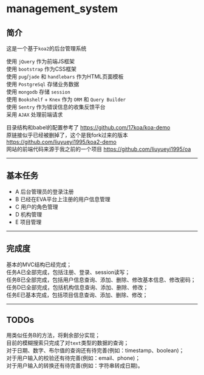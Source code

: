 # management_system 
## 简介
这是一个基于`koa2`的后台管理系统 

使用 `jQuery` 作为前端JS框架  
使用 `bootstrap` 作为CSS框架  
使用 `pug`/`jade` 和 `handlebars` 作为HTML页面模板  
使用 `PostgreSql` 存储业务数据   
使用 `mongodb` 存储 `session`   
使用 `Bookshelf` + `Knex` 作为 `ORM` 和 `Query Builder`  
使用 `Sentry` 作为错误信息的收集反馈平台   
采用 `AJAX` 处理前端请求     

目录结构和babel的配置参考了 https://github.com/17koa/koa-demo   
原链接似乎已经被删掉了，这个是我fork过来的版本 https://github.com/liuyueyi1995/koa2-demo    
网站的前端代码来源于我之前的一个项目  https://github.com/liuyueyi1995/oa 

---
## 基本任务  

- A 后台管理员的登录注册  
- B 已经在EVA平台上注册的用户信息管理  
- C 用户的角色管理  
- D 机构管理  
- E 项目管理  
 

---
## 完成度  

基本的MVC结构已经完成；  
任务A已全部完成，包括注册、登录、session读写；  
任务B已全部完成，包括用户信息查询、添加、删除、修改基本信息、修改密码；   
任务D已全部完成，包括机构信息查询、添加、删除、修改；  
任务E已基本完成，包括项目信息查询、添加、删除、修改； 

      

--- 
## TODOs  
用类似任务B的方法，将剩余部分实现；  
目前的模糊搜索只完成了对`text`类型的数据的查询；   
对于日期、数字、布尔值的查询还有待完善(例如：timestamp、boolean)；  
对于用户输入的校验还有待完善(例如：email、phone)；  
对于用户输入的转换还有待完善(例如：字符串转成日期)。  

